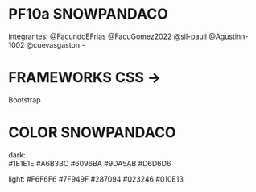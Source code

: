 # PF10a SNOWPANDACO
Integrantes:
@FacundoEFrias
@FacuGomez2022
@sil-pauli
@Agustinn-1002
@cuevasgaston -
# FRAMEWORKS CSS ->
Bootstrap

# COLOR SNOWPANDACO
dark:   
    #1E1E1E
    #A6B3BC
    #6096BA
    #9DA5AB
    #D6D6D6

light:
    #F6F6F6
    #7F949F 
    #287094
    #023246
    #010E13 
